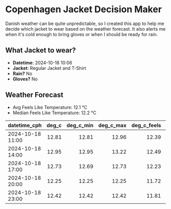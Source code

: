 
# Copenhagen Jacket Decision Maker

Danish weather can be quite unpredictable, so I created this app to help me decide which jacket to wear based on the weather forecast. 
It also alerts me when it's cold enough to bring gloves or when I should be ready for rain.

## What Jacket to wear?

- **Datetime**: 2024-10-18 10:06
- **Jacket**: Regular Jacket and T-Shirt
- **Rain?** No
- **Gloves?** No

## Weather Forecast
- Avg Feels Like Temperature: 12.1 °C
- Median Feels Like Temperature: 12.2 °C

| datetime_cph     |   deg_c |   deg_c_min |   deg_c_max |   deg_c_feels | weather   | wind   | rain   |
|:-----------------|--------:|------------:|------------:|--------------:|:----------|:-------|:-------|
| 2024-10-18 11:00 |   12.81 |       12.81 |       12.96 |         12.39 | Clouds    | Low    | None   |
| 2024-10-18 14:00 |   12.95 |       12.95 |       13.22 |         12.49 | Clouds    | Low    | None   |
| 2024-10-18 17:00 |   12.73 |       12.69 |       12.73 |         12.23 | Clouds    | Low    | None   |
| 2024-10-18 20:00 |   12.25 |       12.25 |       12.25 |         11.72 | Clouds    | Low    | None   |
| 2024-10-18 23:00 |   12.42 |       12.42 |       12.42 |         11.81 | Clouds    | Low    | None   |
        